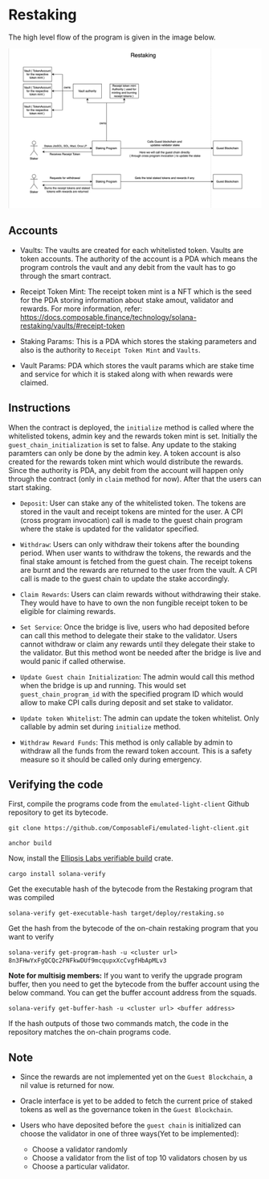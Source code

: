 # Restaking

The high level flow of the program is given in the image below.

![Flow of restaking](./restaking-flow.png)

## Accounts

- Vaults: The vaults are created for each whitelisted token. Vaults
  are token accounts. The authority of the account is a PDA which
  means the program controls the vault and any debit from the vault
  has to go through the smart contract.

- Receipt Token Mint: The receipt token mint is a NFT which is the
  seed for the PDA storing information about stake amout, validator
  and rewards. For more information, refer: 
  https://docs.composable.finance/technology/solana-restaking/vaults/#receipt-token

- Staking Params: This is a PDA which stores the staking parameters
  and also is the authority to `Receipt Token Mint` and `Vaults`.

- Vault Params: PDA which stores the vault params which are stake time
  and service for which it is staked along with when rewards were
  claimed.

## Instructions

When the contract is deployed, the `initialize` method is called where
the whitelisted tokens, admin key and the rewards
token mint is set. Initially the `guest_chain_initialization` is set to
false. Any update to the staking paramters can only be
done by the admin key. A token account is also created for the
rewards token mint which would distribute the rewards. Since the
authority is PDA, any debit from the account will happen only through
the contract (only in `claim` method for now). After that the users
can start staking.

- `Deposit`: User can stake any of the whitelisted token. The tokens
  are stored in the vault and receipt tokens are minted for the user.
  A CPI (cross program invocation) call is made to the guest chain
  program where the stake is updated for the validator specified.

- `Withdraw`: Users can only withdraw their tokens after the bounding
  period. When user wants to withdraw the tokens, the rewards and the
  final stake amount is fetched from the guest chain. The receipt
  tokens are burnt and the rewards are returned to the user from the
  vault. A CPI call is made to the guest chain to update the stake
  accordingly.

- `Claim Rewards`: Users can claim rewards without withdrawing their
  stake. They would have to have to own the non fungible receipt
  token to be eligible for claiming rewards.

- `Set Service`: Once the bridge is live, users who had deposited before
  can call this method to delegate their stake to the validator. Users
  cannot withdraw or claim any rewards until they delegate their stake
  to the validator. But this method wont be needed after the bridge is
  live and would panic if called otherwise.

- `Update Guest chain Initialization`: The admin would call this method
  when the bridge is up and running. This would set `guest_chain_program_id`
  with the specified program ID which would allow to make CPI calls during 
  deposit and set stake to validator. 

- `Update token Whitelist`: The admin can update the token whitelist.
  Only callable by admin set during `initialize` method.

- `Withdraw Reward Funds`: This method is only callable by admin to
  withdraw all the funds from the reward token account. This is a
  safety measure so it should be called only during emergency.

## Verifying the code

First, compile the programs code from the `emulated-light-client` Github repository to get its bytecode.
```
git clone https://github.com/ComposableFi/emulated-light-client.git
```

```
anchor build
```
Now, install the [Ellipsis Labs verifiable build](https://crates.io/crates/solana-verify) crate.
```
cargo install solana-verify
```
Get the executable hash of the bytecode from the Restaking program that was compiled
```
solana-verify get-executable-hash target/deploy/restaking.so
```
Get the hash from the bytecode of the on-chain restaking program that you want to verify
```
solana-verify get-program-hash -u <cluster url> 8n3FHwYxFgQCQc2FNFkwDUf9mcqupxXcCvgfHbApMLv3
```
**Note for multisig members:** If you want to verify the upgrade program buffer, then you need to get the bytecode from the buffer account using the below command. You can get the buffer account address from the squads.
```
solana-verify get-buffer-hash -u <cluster url> <buffer address> 
```

If the hash outputs of those two commands match, the code in the repository matches the on-chain programs code.


## Note

- Since the rewards are not implemented yet on the `Guest Blockchain`,
  a nil value is returned for now.

- Oracle interface is yet to be added to fetch the current price of 
  staked tokens as well as the governance token in the `Guest Blockchain`.

- Users who have deposited before the `guest chain` is initialized can choose
  the validator in one of three ways(Yet to be implemented):
  - Choose a validator randomly
  - Choose a validator from the list of top 10 validators chosen by us
  - Choose a particular validator.
  